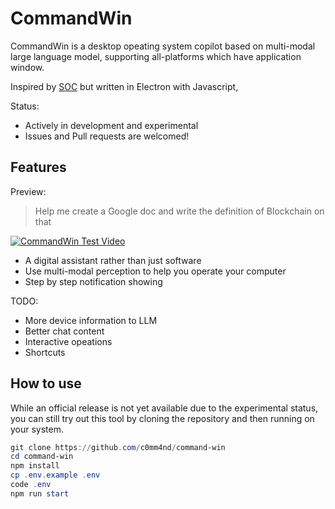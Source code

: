 # CommandWin

CommandWin is a desktop opeating system copilot based on multi-modal large language model, supporting all-platforms which have application window.

Inspired by [SOC](https://github.com/OthersideAI/self-operating-computer) but written in Electron with Javascript, 

Status:
- Actively in development and experimental
- Issues and Pull requests are welcomed!


## Features

Preview:

> Help me create a Google doc and write the definition of Blockchain on that

[![CommandWin Test Video](https://img.youtube.com/vi/0nnb4PhPv4k/0.jpg)](https://www.youtube.com/watch?v=0nnb4PhPv4k)

- A digital assistant rather than just software
- Use multi-modal perception to help you operate your computer
- Step by step notification showing

TODO:
- More device information to LLM
- Better chat content
- Interactive opeations
- Shortcuts

## How to use

While an official release is not yet available due to the experimental status, you can still try out this tool by cloning the repository and then running on your system.

```powershell
git clone https://github.com/c0mm4nd/command-win
cd command-win
npm install
cp .env.example .env
code .env
npm run start
```
